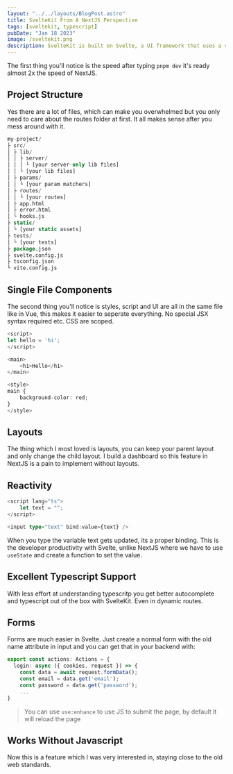 ```yaml
---
layout: "../../layouts/BlogPost.astro"
title: SvelteKit From A NextJS Perspective
tags: [sveltekit, typescript]
pubDate: "Jan 18 2023"
image: /sveltekit.png
description: SvelteKit is built on Svelte, a UI framework that uses a compiler to let you write breathtakingly concise components that do minimal work in the browser.
---
```


The first thing you'll notice is the speed after typing `pnpm dev` it's ready almost 2x the speed of NextJS.

## Project Structure

Yes there are a lot of files, which can make you overwhelmed but you only need to care about the routes folder at first. It all makes sense after you mess around with it.

```sql
my-project/
├ src/
│ ├ lib/
│ │ ├ server/
│ │ │ └ [your server-only lib files]
│ │ └ [your lib files]
│ ├ params/
│ │ └ [your param matchers]
│ ├ routes/
│ │ └ [your routes]
│ ├ app.html
│ ├ error.html
│ └ hooks.js
├ static/
│ └ [your static assets]
├ tests/
│ └ [your tests]
├ package.json
├ svelte.config.js
├ tsconfig.json
└ vite.config.js
```

## Single File Components

The second thing you'll notice is styles, script and UI are all in the same file like in Vue, this makes it easier to seperate everything. No special JSX syntax required etc. CSS are scoped.

```ts
<script>
let hello = 'hi';
</script>

<main>
	<h1>Hello</h1>
</main>

<style>
main {
	background-color: red;
}
</style>
```

## Layouts

The thing which I most loved is layouts, you can keep your parent layout and only change the child layout. I build a dashboard so this feature in NextJS is a pain to implement without layouts.

## Reactivity

```ts
<script lang="ts">
	let text = "";
</script>

<input type="text" bind:value={text} />
```

When you type the variable text gets updated, its a proper binding. This is the developer productivity with Svelte, unlike NextJS where we have to use `useState` and create a function to set the value.

## Excellent Typescript Support

With less effort at understanding typescritp you get better autocomplete and typescript out of the box with SvelteKit. Even in dynamic routes.

## Forms

Forms are much easier in Svelte. Just create a normal form with the old name attribute in input and you can get that in your backend with:

```ts
export const actions: Actions = {
  login: async ({ cookies, request }) => {
    const data = await request.formData();
    const email = data.get('email');
    const password = data.get('password');
	...
}
```

> You can use `use:enhance` to use JS to submit the page, by default it will reload the page

## Works Without Javascript

Now this is a feature which I was very interested in, staying close to the old web standards.